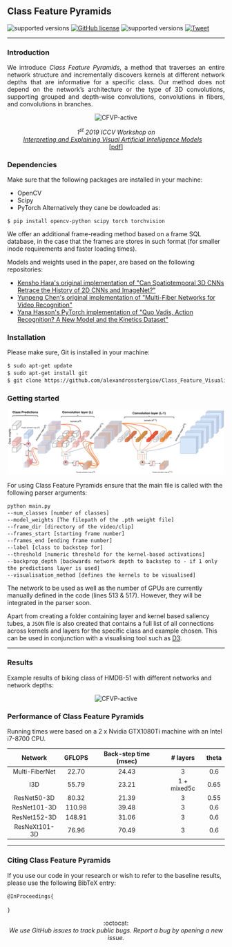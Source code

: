 ## Class Feature Pyramids

![supported versions](https://img.shields.io/badge/python-2.7%2C%203.5-green.svg)
[![GitHub license](https://img.shields.io/github/license/GKalliatakis/DisplaceNet.svg)](https://github.com/alexandrosstergiou/Class_Feature_Visualization_Pyramid/blob/master/LICENSEhttps://github.com/GKalliatakis/DisplaceNet/blob/master/LICENSE)
![supported versions](https://img.shields.io/badge/library-PyTorch-blue)
[![Tweet](https://img.shields.io/twitter/url/http/shields.io.svg?style=social)](https://twitter.com/intent/tweet?text=Class%20Feature%20Pyramids%20for%20Video%20Explanation&url=https://github.com/alexandrosstergiou/Class_Feature_Visualization_Pyramid&hashtags=PyTorch)


--------------------------------------------------------------------------------
### Introduction
<p align="justify">We introduce <i>Class Feature Pyramids</i>, a method that traverses an entire network structure and
 incrementally discovers kernels at different network depths that are informative for a specific class.
 Our method does not depend on the network’s architecture or the type of 3D convolutions, supporting grouped and depth-wise convolutions,
 convolutions in fibers, and convolutions in branches.</p>

<p align="center">
   <img img  src="images/CFVP.gif" width="250em" height="250em" alt="CFVP-active" style="margin-top=2%" ondragstart="return false;">
</p>

<p align="center">
<i>1<sup>st</sup> 2019 ICCV Workshop on <br> <a href="http://xai.unist.ac.kr/workshop/2019/" >Interpreting and Explaining Visual Artificial Intelligence Models</a> &nbsp;&nbsp;&nbsp;
</i>
<br>
<a href="" target="_blank">[pdf]</a>
</p>


### Dependencies
Make sure that the following packages are installed in your machine:
* OpenCV
* Scipy
* PyTorch
Alternatively they cane be dowloaded as:

```
$ pip install opencv-python scipy torch torchvision
```

We offer an additional frame-reading method based on a frame SQL database, in the case that the frames are stores in such format (for smaller inode requirements and faster loading times).


Models and weights used in the paper, are based on the following repositories:

* [Kensho Hara's original implementation of "Can Spatiotemporal 3D CNNs Retrace the History of 2D CNNs and ImageNet?"](https://github.com/kenshohara/3D-ResNets-PyTorch)
* [Yunpeng Chen's original implementation of "Multi-Fiber Networks for Video Recognition"](https://github.com/cypw/PyTorch-MFNet)
* [Yana Hasson's PyTorch implementation of "Quo Vadis, Action Recognition? A New Model and the Kinetics Dataset"](https://github.com/hassony2/kinetics_i3d_pytorch)

### Installation

Please make sure, Git is installed in your machine:
```sh
$ sudo apt-get update
$ sudo apt-get install git
$ git clone https://github.com/alexandrosstergiou/Class_Feature_Visualization_Pyramid.git
```




### Getting started

<p align="center">
<img img class="static"  src="images/Backstep_compressed.png" width="500em" height="150em" alt="CFVP-static" style="margin-top=2%" ondragstart="return false;">
</p>

For using Class Feature Pyramids ensure that the main file is called with the following parser arguments:
```
python main.py
--num_classes [number of classes]
--model_weights [The filepath of the .pth weight file]
--frame_dir [directory of the video/clip]
--frames_start [starting frame number]
--frames_end [ending frame number]
--label [class to backstep for]
--threshold [numeric threshold for the kernel-based activations]
--backprop_depth [backwards network depth to backstep to - if 1 only the predictions layer is used]
--visualisation_method [defines the kernels to be visualised]
```

The network to be used as well as the number of GPUs are currently manually defined in the code (lines 513 & 517). However, they will be integrated in the parser soon.

Apart from creating a folder containing layer and kernel based saliency tubes, a `JSON` file is also created that contains a full list of all connections across kernels and layers for the specific class and example chosen. This can be used in conjunction with a visualising tool such as [D3](https://github.com/d3/d3).

---

### Results
Example results of biking class of HMDB-51 with different networks and network depths:

<p align="center">
   <img img  src="images/hmdb51_bike.gif" width="250em" height="450em" alt="CFVP-active" style="margin-top=2%" ondragstart="return false;">
</p>




### Performance of Class Feature Pyramids

Running times were based on a 2 x Nvidia GTX1080Ti machine with an Intel i7-8700 CPU.

| Network | GFLOPS | Back-step time (msec) | # layers | theta |
|:-------------:|:---------:|:-----:|:----:|:----:|
|Multi-FiberNet | 22.70 | 24.43 | 3 | 0.6 |
|I3D | 55.79 | 23.21 | 1 + mixed5c | 0.65 |
|ResNet50-3D | 80.32 | 21.39 | 3 | 0.55 |
|ResNet101-3D| 110.98| 39.48 | 3 | 0.6 |
|ResNet152-3D | 148.91| 31.06 | 3 | 0.6 |
|ResNeXt101-3D | 76.96| 70.49 | 3 | 0.6 |


---

### Citing Class Feature Pyramids
If you use our code in your research or wish to refer to the baseline results, please use the following BibTeX entry:

    @InProceedings{

    }

<p align="center">
  :octocat:  <br>
  <i>We use GitHub issues to track public bugs. Report a bug by <https://github.com/alexandrosstergiou/Class_Feature_Visualization_Pyramid/issues">opening a new issue.</a></i><br>
</p>
